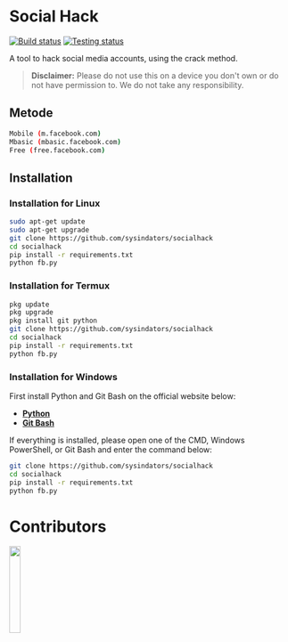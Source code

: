 # Social Hack

[![Build status](https://github.com/termux/termux-app/workflows/Build/badge.svg)](https://github.com/sysindators/socialhack/actions)
[![Testing status](https://github.com/termux/termux-app/workflows/Unit%20tests/badge.svg)](https://github.com/sysindators/socialhack/actions)

A tool to hack social media accounts, using the crack method.

> **Disclaimer:** Please do not use this on a device you don't own or do not have permission to. We do not take any responsibility.

## Metode
```bash
Mobile (m.facebook.com)
Mbasic (mbasic.facebook.com)
Free (free.facebook.com)
```

## Installation

### Installation for Linux
```bash
sudo apt-get update
sudo apt-get upgrade
git clone https://github.com/sysindators/socialhack
cd socialhack
pip install -r requirements.txt
python fb.py
```
### Installation for Termux
```bash
pkg update
pkg upgrade
pkg install git python
git clone https://github.com/sysindators/socialhack
cd socialhack
pip install -r requirements.txt
python fb.py
```

### Installation for Windows
First install Python and Git Bash on the official website below:
- [**Python**](https://www.python.org)
- [**Git Bash**](https://git-scm.com/downloads)

If everything is installed, please open one of the CMD, Windows PowerShell, or Git Bash and enter the command below:
```bash
git clone https://github.com/sysindators/socialhack
cd socialhack
pip install -r requirements.txt
python fb.py
```

# Contributors

<a href="https://github.com/sysindators/sysindators/graphs/contributors">
  <img width="20%" src="https://contrib.rocks/image?repo=sysindators/socialhack" />
</a>
